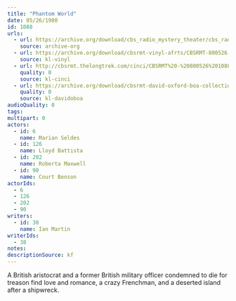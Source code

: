 ```yaml
---
title: "Phantom World"
date: 05/26/1980
id: 1088
urls: 
  - url: https://archive.org/download/cbs_radio_mystery_theater/cbs_radio_mystery_theater-1051-1100.zip/cbs_radio_mystery_theater-1051-1100%2Fcbsrmt_1088_phantom_world.mp3
    source: archive-org
  - url: https://archive.org/download/cbsrmt-vinyl-afrts/CBSRMT-800526-1088-Phantom-World_afrts.mp3
    source: kl-vinyl
  - url: http://cbsrmt.thelongtrek.com/cinci/CBSRMT%20-%20800526%201088%20Phantom%20World%20(rr%20800916)_cinci.mp3
    quality: 0
    source: kl-cinci
  - url: https://archive.org/download/cbsrmt-david-oxford-boa-collection/CBSRMT-800526-1088-Phantom-World-(AFRTS)-(256-44)-{BoA}.mp3
    quality: 0
    source: kl-davidoboa
audioQuality: 0
tags: 
multipart: 0
actors:  
  - id: 6
    name: Marian Seldes  
  - id: 126
    name: Lloyd Battista  
  - id: 202
    name: Roberta Maxwell  
  - id: 90
    name: Court Benson
actorIds:  
  - 6  
  - 126  
  - 202  
  - 90
writers:  
  - id: 38
    name: Ian Martin
writerIds:  
  - 38
notes: 
descriptionSource: kf
---
```

A British aristocrat and a former British military officer condemned to die for treason find love and romance, a crazy Frenchman, and a deserted island after a shipwreck.